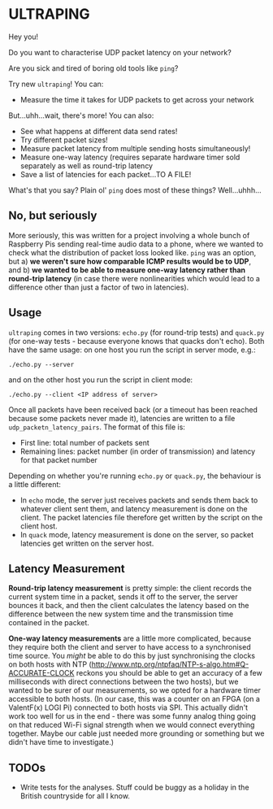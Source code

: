 # ULTRAPING

Hey you!

Do you want to characterise UDP packet latency on your network?

Are you sick and tired of boring old tools like `ping`?

Try new `ultraping`! You can:
* Measure the time it takes for UDP packets to get across your network

But...uhh...wait, there's more! You can also:
* See what happens at different data send rates!
* Try different packet sizes!
* Measure packet latency from multiple sending hosts simultaneously!
* Measure one-way latency (requires separate hardware timer sold separately
  as well as round-trip latency
* Save a list of latencies for each packet...TO A FILE!

What's that you say? Plain ol' `ping` does most of these things? Well...uhhh...

## No, but seriously

More seriously, this was written for a project involving a whole bunch of
Raspberry Pis sending real-time audio data to a phone, where we wanted to check
what the distribution of packet loss looked like. `ping` was an option, but a)
**we weren't sure how comparable ICMP results would be to UDP**, and b) **we
wanted to be able to measure one-way latency rather than round-trip latency**
(in case there were nonlinearities which would lead to a difference other than
just a factor of two in latencies).

## Usage

`ultraping` comes in two versions: `echo.py` (for round-trip tests) and
`quack.py` (for one-way tests - because everyone knows that quacks don't echo).
Both have the same usage: on one host you run the script in server mode, e.g.:

```
./echo.py --server
```

and on the other host you run the script in client mode:

```
./echo.py --client <IP address of server>
```

Once all packets have been received back (or a timeout has been reached because
some packets never made it), latencies are written to a file
`udp_packetn_latency_pairs`. The format of this file is:
* First line: total number of packets sent
* Remaining lines: packet number (in order of transmission) and latency for that
  packet number

Depending on whether you're running `echo.py` or `quack.py`, the behaviour is a
little different:
* In `echo` mode, the server just receives packets and sends them back to
  whatever client sent them, and latency measurement is done on the client. The
  packet latencies file therefore get written by the script on the client host.
* In `quack` mode, latency measurement is done on the server, so packet
  latencies get written on the server host.

## Latency Measurement

**Round-trip latency measurement** is pretty simple: the client records the
current system time in a packet, sends it off to the server, the server bounces
it back, and then the client calculates the latency based on the difference
between the new system time and the transmission time contained in the packet.

**One-way latency measurements** are a little more complicated, because they
require both the client and server to have access to a synchronised time source.
You *might* be able to do this by just synchronising the clocks on both hosts
with NTP (http://www.ntp.org/ntpfaq/NTP-s-algo.htm#Q-ACCURATE-CLOCK reckons you
should be able to get an accuracy of a few milliseconds with direct connections
between the two hosts), but we wanted to be surer of our measurements, so we
opted for a hardware timer accessible to both hosts. (In our case, this was a
counter on an FPGA (on a ValentF(x) LOGI Pi) connected to both hosts via SPI.
This actually didn't work too well for us in the end - there was some funny
analog thing going on that reduced Wi-Fi signal strength when we would connect
everything together. Maybe our cable just needed more grounding or something but
we didn't have time to investigate.)

## TODOs

* Write tests for the analyses. Stuff could be buggy as a holiday in the British
  countryside for all I know.
